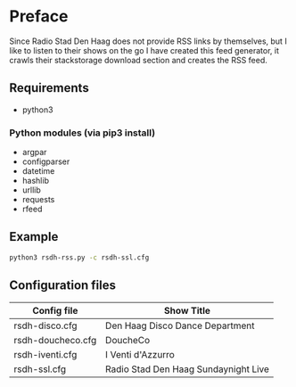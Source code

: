 # Preface

Since Radio Stad Den Haag does not provide RSS links by themselves, but I like to listen to their shows on the go I have created this feed generator, it crawls their stackstorage download section and creates the RSS feed.

## Requirements
- python3
### Python modules (via pip3 install)
- argpar
- configparser
- datetime
- hashlib
- urllib
- requests
- rfeed
## Example
```bash
python3 rsdh-rss.py -c rsdh-ssl.cfg
```
## Configuration files
|Config file|Show Title|
|------|----|
|rsdh-disco.cfg|Den Haag Disco Dance Department|
|rsdh-doucheco.cfg|DoucheCo|
|rsdh-iventi.cfg| I Venti d'Azzurro|
|rsdh-ssl.cfg|Radio Stad Den Haag Sundaynight Live|